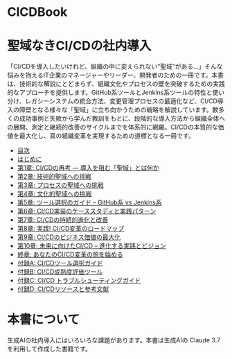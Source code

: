 # CICDBook
# 聖域なきCI/CDの社内導入

「CI/CDを導入したいけれど、組織の中に変えられない"聖域"がある...」そんな悩みを抱えるIT企業のマネージャーやリーダー、開発者のための一冊です。本書は、技術的な解説にとどまらず、組織文化やプロセスの壁を突破するための実践的なアプローチを提供します。GitHub系ツールとJenkins系ツールの特性と使い分け、レガシーシステムの統合方法、変更管理プロセスの最適化など、CI/CD導入の障壁となる様々な「聖域」に立ち向かうための戦略を解説しています。数多くの成功事例と失敗から学んだ教訓をもとに、段階的な導入方法から組織全体への展開、測定と継続的改善のサイクルまでを体系的に網羅。CI/CDの本質的な価値を最大化し、真の組織変革を実現するための道標となる一冊です。

* [目次](https://github.com/t2k2pp/CICDBook/blob/main/ci-cd-book-0.md)
* [はじめに](https://github.com/t2k2pp/CICDBook/blob/main/ci-cd-book-1-introduction.md)
* [第1章: CI/CDの再考 — 導入を阻む「聖域」とは何か](https://github.com/t2k2pp/CICDBook/blob/main/ci-cd-book-2-chaptor01.md)
* [第2章: 技術的聖域への挑戦](https://github.com/t2k2pp/CICDBook/blob/main/ci-cd-book-2-chaptor02.md)
* [第3章: プロセスの聖域への挑戦](https://github.com/t2k2pp/CICDBook/blob/main/ci-cd-book-2-chaptor03.md)
* [第4章: 文化的聖域への挑戦](https://github.com/t2k2pp/CICDBook/blob/main/ci-cd-book-2-chaptor04.md)
* [第5章: ツール選択のガイド – GitHub系 vs Jenkins系](https://github.com/t2k2pp/CICDBook/blob/main/ci-cd-book-2-chaptor05.md)
* [第6章: CI/CD実装のケーススタディと実践パターン](https://github.com/t2k2pp/CICDBook/blob/main/ci-cd-book-2-chaptor06.md)
* [第7章: CI/CDの持続的進化と改善](https://github.com/t2k2pp/CICDBook/blob/main/ci-cd-book-2-chaptor07.md)
* [第8章: 実践! CI/CD変革のロードマップ](https://github.com/t2k2pp/CICDBook/blob/main/ci-cd-book-2-chaptor08.md)
* [第9章: CI/CDのビジネス価値の最大化](https://github.com/t2k2pp/CICDBook/blob/main/ci-cd-book-2-chaptor09.md)
* [第10章: 未来に向けたCI/CD – 進化する実践とビジョン](https://github.com/t2k2pp/CICDBook/blob/main/ci-cd-book-2-chaptor10.md)
* [終章: あなたのCI/CD変革の旅を始める](https://github.com/t2k2pp/CICDBook/blob/main/ci-cd-book-2-chaptor11.md)
* [付録A: CI/CDツール選択ガイド](https://github.com/t2k2pp/CICDBook/blob/main/ci-cd-book-3-appendix-A.md)
* [付録B: CI/CD成熟度評価ツール](https://github.com/t2k2pp/CICDBook/blob/main/ci-cd-book-3-appendix-B.md)
* [付録C: CI/CD トラブルシューティングガイド](https://github.com/t2k2pp/CICDBook/blob/main/ci-cd-book-3-appendix-C.md)
* [付録D: CI/CDリソースと参考文献](https://github.com/t2k2pp/CICDBook/blob/main/ci-cd-book-3-appendix-D.md)


# 本書について

生成AIの社内導入にはいろいろな課題があります。本書は生成AIの Claude 3.7 を利用して作成した書籍です。
